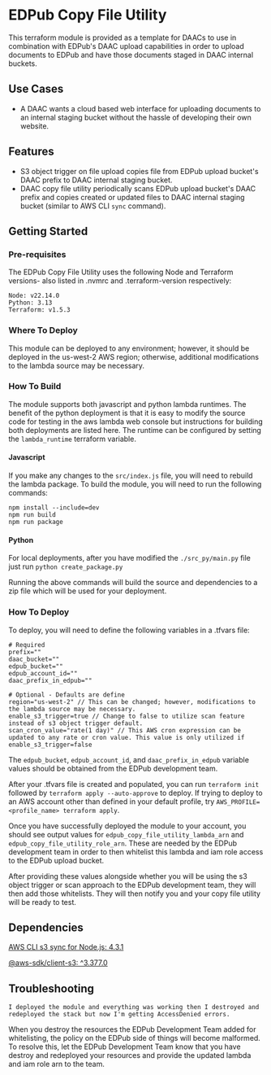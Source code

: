 # EDPub Copy File Utility
This terraform module is provided as a template for DAACs to use in combination with EDPub's DAAC upload capabilities in order to upload documents to EDPub and have those documents staged in DAAC internal buckets.

## Use Cases
* A DAAC wants a cloud based web interface for uploading documents to an internal staging bucket without the hassle of developing their own website.

## Features
* S3 object trigger on file upload copies file from EDPub upload bucket's DAAC prefix to DAAC internal staging bucket.
* DAAC copy file utility periodically scans EDPub upload bucket's DAAC prefix and copies created or updated files to DAAC internal staging bucket (similar to AWS CLI `sync` command).

## Getting Started

### Pre-requisites
The EDPub Copy File Utility uses the following Node and Terraform versions- also listed in .nvmrc and .terraform-version respectively:
```
Node: v22.14.0
Python: 3.13
Terraform: v1.5.3
```

### Where To Deploy
This module can be deployed to any environment; however, it should be deployed in the us-west-2 AWS region; otherwise, additional modifications to the lambda source may be necessary.

### How To Build
The module supports both javascript and python lambda runtimes. The benefit of the python deployment
is that it is easy to modify the source code for testing in the aws lambda web console but instructions for building
both deployments are listed here. The runtime can be configured by setting the `lambda_runtime` terraform
variable.

#### Javascript
If you make any changes to the `src/index.js` file, you will need to rebuild the lambda package. To build the module, you will need to run the following commands:
```
npm install --include=dev
npm run build
npm run package
```
#### Python
For local deployments, after you have modified the `./src_py/main.py` file just run `python create_package.py`

Running the above commands will build the source and dependencies to a zip file which will be used for your deployment. 

### How To Deploy
To deploy, you will need to define the following variables in a .tfvars file:
```
# Required
prefix=""
daac_bucket=""
edpub_bucket=""
edpub_account_id=""
daac_prefix_in_edpub=""

# Optional - Defaults are define
region="us-west-2" // This can be changed; however, modifications to the lambda source may be necessary.
enable_s3_trigger=true // Change to false to utilize scan feature instead of s3 object trigger default.
scan_cron_value="rate(1 day)" // This AWS cron expression can be updated to any rate or cron value. This value is only utilized if enable_s3_trigger=false
```
The `edpub_bucket`, `edpub_account_id`, and `daac_prefix_in_edpub` variable values should be obtained from the EDPub development team.

After your .tfvars file is created and populated, you can run `terraform init` followed by `terraform apply --auto-approve` to deploy. If trying to deploy to an AWS account other than defined in your default profile, try `AWS_PROFILE=<profile_name> terraform apply`.

Once you have successfully deployed the module to your account, you should see output values for `edpub_copy_file_utility_lambda_arn` and `edpub_copy_file_utility_role_arn`. These are needed by the EDPub development team in order to then whitelist this lambda and iam role access to the EDPub upload bucket. 

After providing these values alongside whether you will be using the s3 object trigger or scan approach to the EDPub development team, they will then add those whitelists. They will then notify you and your copy file utility will be ready to test.

## Dependencies
[AWS CLI s3 sync for Node.js: 4.3.1](https://github.com/jeanbmar/s3-sync-client/tree/master)

[@aws-sdk/client-s3: ^3.377.0](https://docs.aws.amazon.com/AWSJavaScriptSDK/v3/latest/client/s3/)

## Troubleshooting

```
I deployed the module and everything was working then I destroyed and redeployed the stack but now I'm getting AccessDenied errors.
```
When you destroy the resources the EDPub Development Team added for whitelisting, the policy on the EDPub side of things will become malformed. To resolve this, let the EDPub Development Team know that you have destroy and redeployed your resources and provide the updated lambda and iam role arn to the team.
